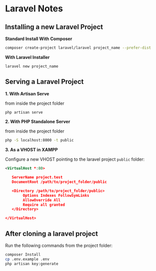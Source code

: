 # Laravel Notes

## Installing a new Laravel Project

**Standard Install With Composer**

```bash
composer create-project laravel/laravel project_name --prefer-dist
```

**With Laravel Installer**

```bash
laravel new project_name
```


## Serving a Laravel Project


**1. With Artisan Serve**

from inside the project folder

```bash
php artisan serve
```

**2. With PHP Standalone Server**

from inside the project folder

```bash
php -S localhost:8000 -t public
```

**3. As a VHOST in XAMPP**

Configure a new VHOST pointing to the laravel project `public` folder:

```xml
<VirtualHost *:80>

   ServerName project.test
   DocumentRoot /path/to/project_folder/public

   <Directory /path/to/project_folder/public>
   		Options Indexes FollowSymLinks
   		AllowOverride All
   		Require all granted
   </Directory>

</VirtualHost>
```

## After cloning a laravel project

Run the following commands from the project folder:

```bash
composer Install
cp .env.example .env
php artisan key:generate
```